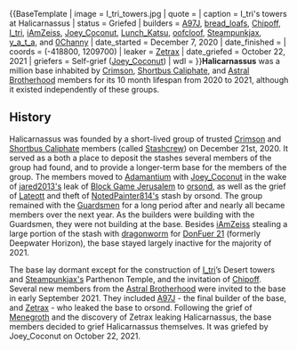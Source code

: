 {{BaseTemplate
| image = I_tri_towers.jpg
| quote =
| caption = I_tri's towers at Halicarnassus
| status = Griefed
| builders = [A97J](https://2b2t.miraheze.org/wiki/A97J), [bread_loafs](https://2b2t.miraheze.org/wiki/bread_loafs), [Chipoff](https://2b2t.miraheze.org/wiki/Chipoff), [I_tri](https://2b2t.miraheze.org/wiki/I_tri), [iAmZeiss](https://2b2t.miraheze.org/wiki/iAmZeiss), [Joey_Coconut](https://2b2t.miraheze.org/wiki/Joey_Coconut), [Lunch_Katsu](https://2b2t.miraheze.org/wiki/Lunch_Katsu), [oofcloof](https://2b2t.miraheze.org/wiki/oofcloof), [Steampunkjax](https://2b2t.miraheze.org/wiki/Steampunkjax), [y_a_t_a](https://2b2t.miraheze.org/wiki/y_a_t_a), and [0Channy](https://2b2t.miraheze.org/wiki/0Channy)
| date_started = December 7, 2020
| date_finished =
| coords = (-418800, 1209700)
| leaker = [Zetrax](https://2b2t.miraheze.org/wiki/Zetrax)
| date_griefed = October 22, 2021
| griefers = Self-grief ([Joey_Coconut](https://2b2t.miraheze.org/wiki/Joey_Coconut))
| wdl =
}}**Halicarnassus** was a million base inhabited by [Crimson](https://2b2t.miraheze.org/wiki/Crimson), [Shortbus Caliphate](https://2b2t.miraheze.org/wiki/Shortbus_Caliphate), and [Astral Brotherhood](https://2b2t.miraheze.org/wiki/Astral_Brotherhood) members for its 10 month lifespan from 2020 to 2021, although it existed independently of these groups.

## History
Halicarnassus was founded by a short-lived group of trusted [Crimson](https://2b2t.miraheze.org/wiki/Crimson) and [Shortbus Caliphate](https://2b2t.miraheze.org/wiki/Shortbus_Caliphate) members (called [Stashcrew](https://2b2t.miraheze.org/wiki/Stashcrew)) on December 21st, 2020. It served as a both a place to deposit the stashes several members of the group had found, and to provide a longer-term base for the members of the group. The members moved to [Adamantium](https://2b2t.miraheze.org/wiki/Adamantium) with [Joey_Coconut](https://2b2t.miraheze.org/wiki/Joey_Coconut) in the wake of [jared2013's](https://2b2t.miraheze.org/wiki/jared2013) leak of [Block Game Jerusalem](https://2b2t.miraheze.org/wiki/Block_Game_Jerusalem) to [orsond](https://2b2t.miraheze.org/wiki/orsond), as well as the grief of [Lateott](https://2b2t.miraheze.org/wiki/Fate#History) and theft of [NotedPainter814's](https://2b2t.miraheze.org/wiki/NotedPainter814) stash by orsond. The group remained with the [Guardsmen](https://2b2t.miraheze.org/wiki/Guardsmen) for a long period after and nearly all became members over the next year. As the builders were building with the Guardsmen, they were not building at the base. Besides [iAmZeiss](https://2b2t.miraheze.org/wiki/iAmZeiss) stealing a large portion of the stash with [dragonworm](https://2b2t.miraheze.org/wiki/dragonworm) for [DonFuer 21](https://2b2t.miraheze.org/wiki/DonFuer_21) (formerly Deepwater Horizon), the base stayed largely inactive for the majority of 2021.

The base lay dormant except for the construction of [I_tri](https://2b2t.miraheze.org/wiki/I_tri)’s Desert towers and [Steampunkjax's](https://2b2t.miraheze.org/wiki/Steampunkjax) Parthenon Temple, and the invitation of [Chipoff](https://2b2t.miraheze.org/wiki/Chipoff). Several new members from the [Astral Brotherhood](https://2b2t.miraheze.org/wiki/Astral_Brotherhood) were invited to the base in early September 2021. They included [A97J](https://2b2t.miraheze.org/wiki/A97J) - the final builder of the base, and [Zetrax](https://2b2t.miraheze.org/wiki/Zetrax) - who leaked the base to orsond. Following the grief of [Menegroth](https://2b2t.miraheze.org/wiki/Astral_Brotherhood#Formative_bases) and the discovery of Zetrax leaking Halicarnassus, the base members decided to grief Halicarnassus themselves. It was griefed by Joey_Coconut on October 22, 2021.